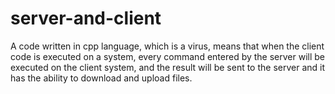 # server-and-client
A code written in cpp language, which is a virus, means that when the client code is executed on a system, every command entered by the server will be executed on the client system, and the result will be sent to the server and it has the ability to download and upload files.
